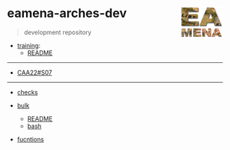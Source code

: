 # eamena-arches-dev  <img src="www/logo.png" width='100px' align="right"/>
> development repository

* [training](https://github.com/eamena-oxford/eamena-arches-dev/tree/main/training):
  - [README](https://github.com/eamena-oxford/eamena-arches-dev/tree/main/training#readme)

---

* [CAA22#S07](https://github.com/eamena-oxford/eamena-arches-dev/blob/main/event/CAA-S07.md)

---

* [checks](https://github.com/eamena-oxford/eamena-arches-dev/blob/main/check/check.md#checks)

* [bulk](https://github.com/eamena-oxford/eamena-arches-dev/blob/main/data/bulk)
  - [README](https://github.com/eamena-oxford/eamena-arches-dev/blob/main/data/bulk/BU.md)
  - [bash](https://github.com/eamena-oxford/eamena-arches-dev/blob/main/data/bulk/run_bulks.sh)

* [fucntions](https://github.com/eamena-oxford/eamena-arches-dev/tree/main/functions)
